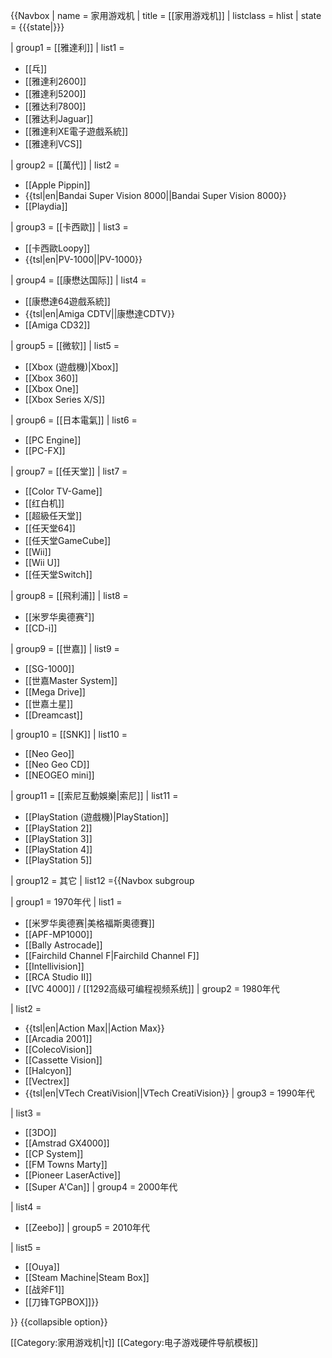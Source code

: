 {{Navbox
| name = 家用游戏机
| title = [[家用游戏机]]
| listclass = hlist
| state = {{{state|}}}

| group1 = [[雅達利]]
| list1 =
* [[乓]]
* [[雅達利2600]]
* [[雅達利5200]]
* [[雅达利7800]]
* [[雅达利Jaguar]]
* [[雅達利XE電子遊戲系統]]
* [[雅達利VCS]]

| group2 = [[萬代]]
| list2 =
* [[Apple Pippin]]
* {{tsl|en|Bandai Super Vision 8000||Bandai Super Vision 8000}}
* [[Playdia]]

| group3 = [[卡西歐]]
| list3 =
* [[卡西歐Loopy]]
* {{tsl|en|PV-1000||PV-1000}}

| group4 = [[康懋达国际]]
| list4 =
* [[康懋達64遊戲系統]]
* {{tsl|en|Amiga CDTV||康懋達CDTV}}
* [[Amiga CD32]]

| group5 = [[微软]]
| list5 =
* [[Xbox (遊戲機)|Xbox]]
* [[Xbox 360]]
* [[Xbox One]]
* [[Xbox Series X/S]]

| group6 = [[日本電氣]]
| list6 = 
* [[PC Engine]]
* [[PC-FX]]

| group7 = [[任天堂]]
| list7 =
* [[Color TV-Game]]
* [[红白机]]
* [[超級任天堂]]
* [[任天堂64]]
* [[任天堂GameCube]]
* [[Wii]]
* [[Wii U]]
* [[任天堂Switch]]

| group8 = [[飛利浦]]
| list8 = 
* [[米罗华奥德赛²]]
* [[CD-i]]

| group9 = [[世嘉]]
| list9 =
* [[SG-1000]]
* [[世嘉Master System]]
* [[Mega Drive]]
* [[世嘉土星]]
* [[Dreamcast]]

| group10 = [[SNK]]
| list10 = 
* [[Neo Geo]]
* [[Neo Geo CD]]
* [[NEOGEO mini]]

| group11 = [[索尼互動娛樂|索尼]]
| list11 =
* [[PlayStation (遊戲機)|PlayStation]]
* [[PlayStation 2]]
* [[PlayStation 3]]
* [[PlayStation 4]]
* [[PlayStation 5]]

| group12 = 其它
| list12 ={{Navbox subgroup

 | group1 = 1970年代
 | list1 = 
* [[米罗华奥德赛|美格福斯奧德賽]]
* [[APF-MP1000]]
* [[Bally Astrocade]]
* [[Fairchild Channel F|Fairchild Channel F]]
* [[Intellivision]]
* [[RCA Studio II]]
* [[VC 4000]] / [[1292高级可编程视频系统]]
 | group2 = 1980年代

 | list2 =
* {{tsl|en|Action Max||Action Max}}
* [[Arcadia 2001]]
* [[ColecoVision]]
* [[Cassette Vision]]
* [[Halcyon]]
* [[Vectrex]]
* {{tsl|en|VTech CreatiVision||VTech CreatiVision}}
 | group3 = 1990年代

 | list3 = 
* [[3DO]]
* [[Amstrad GX4000]]
* [[CP System]]
* [[FM Towns Marty]]
* [[Pioneer LaserActive]]
* [[Super A'Can]]
 | group4 = 2000年代

 | list4 =
* [[Zeebo]]
 | group5 = 2010年代

 | list5 =
* [[Ouya]]
* [[Steam Machine|Steam Box]]
* [[战斧F1]]
* [[刀锋TGPBOX]]}}

}}<noinclude>
{{collapsible option}}

[[Category:家用游戏机|τ]]
[[Category:电子游戏硬件导航模板]]
</noinclude>